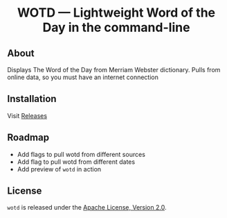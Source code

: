 <h1 align="center">WOTD — Lightweight Word of the Day in the command-line</h1>

## About

Displays The Word of the Day from Merriam Webster dictionary. 
Pulls from online data, so you must have an internet connection

## Installation

Visit [Releases](https://github.com/watt3r/wotd/releases)

## Roadmap
- Add flags to pull wotd from different sources
- Add flag to pull wotd from different dates
- Add preview of `wotd` in action

## License

`wotd` is released under the [Apache License, Version 2.0].

[Apache License, Version 2.0]: https://github.com/watt3r/wotd/blob/master/LICENSE
